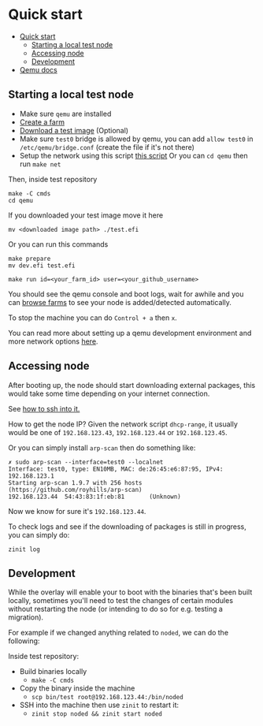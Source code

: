 # Quick start

- [Quick start](#quick-start)
  - [Starting a local test node](#starting-a-local-test-node)
  - [Accessing node](#accessing-node)
  - [Development](#development)
- [Qemu docs](../../qemu/README.md)

## Starting a local test node

- Make sure `qemu` are installed
- [Create a farm](https://manual.grid.tf/documentation/farmers/3node_building/1_create_farm.html#create-a-farm)
- [Download a test image](https://bootstrap.grid.tf/kernel/zero-os-development-test-v3-generic-7e587e499a.efi) (Optional)
- Make sure `test0` bridge is allowed by qemu, you can add `allow test0` in `/etc/qemu/bridge.conf` (create the file if it's not there)
- Setup the network using this script [this script](../../qemu/net.sh) Or you can `cd qemu` then run `make net`

Then, inside test repository

```
make -C cmds
cd qemu
```

If you downloaded your test image move it here

```
mv <downloaded image path> ./test.efi
```

Or you can run this commands

```
make prepare
mv dev.efi test.efi
```

```
make run id=<your_farm_id> user=<your_github_username>
```

You should see the qemu console and boot logs, wait for awhile and you can [browse farms](https://dashboard.dev.grid.tf/explorer/farms) to see your node is added/detected automatically.

To stop the machine you can do `Control + a` then `x`.

You can read more about setting up a qemu development environment and more network options [here](../../qemu/README.md).

## Accessing node

After booting up, the node should start downloading external packages, this would take some time depending on your internet connection.

See [how to ssh into it.](../../qemu/README.md#to-ssh-into-the-machine)

How to get the node IP?
Given the network script `dhcp-range`, it usually would be one of `192.168.123.43`, `192.168.123.44` or `192.168.123.45`.

Or you can simply install `arp-scan` then do something like:

```
✗ sudo arp-scan --interface=test0 --localnet
Interface: test0, type: EN10MB, MAC: de:26:45:e6:87:95, IPv4: 192.168.123.1
Starting arp-scan 1.9.7 with 256 hosts (https://github.com/royhills/arp-scan)
192.168.123.44  54:43:83:1f:eb:81       (Unknown)
```

Now we know for sure it's `192.168.123.44`.

To check logs and see if the downloading of packages is still in progress, you can simply do:

```
zinit log
```

## Development

While the overlay will enable your to boot with the binaries that's been built locally, sometimes you'll need to test the changes of certain modules without restarting the node (or intending to do so for e.g. testing a migration).

For example if we changed anything related to `noded`, we can do the following:

Inside test repository:

- Build binaries locally
  - `make -C cmds`
- Copy the binary inside the machine
  - `scp bin/test root@192.168.123.44:/bin/noded`
- SSH into the machine then use `zinit` to restart it:
  - `zinit stop noded && zinit start noded`
